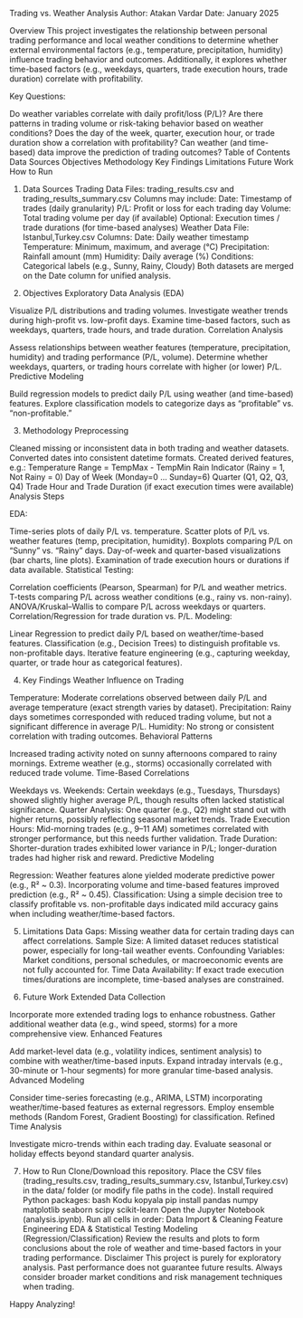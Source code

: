 Trading vs. Weather Analysis
Author: Atakan Vardar
Date: January 2025

Overview
This project investigates the relationship between personal trading performance and local weather conditions to determine whether external environmental factors (e.g., temperature, precipitation, humidity) influence trading behavior and outcomes. Additionally, it explores whether time-based factors (e.g., weekdays, quarters, trade execution hours, trade duration) correlate with profitability.

Key Questions:

Do weather variables correlate with daily profit/loss (P/L)?
Are there patterns in trading volume or risk-taking behavior based on weather conditions?
Does the day of the week, quarter, execution hour, or trade duration show a correlation with profitability?
Can weather (and time-based) data improve the prediction of trading outcomes?
Table of Contents
Data Sources
Objectives
Methodology
Key Findings
Limitations
Future Work
How to Run
<a name="data-sources"></a>

1. Data Sources
Trading Data
Files: trading_results.csv and trading_results_summary.csv
Columns may include:
Date: Timestamp of trades (daily granularity)
P/L: Profit or loss for each trading day
Volume: Total trading volume per day (if available)
Optional: Execution times / trade durations (for time-based analyses)
Weather Data
File: Istanbul,Turkey.csv
Columns:
Date: Daily weather timestamp
Temperature: Minimum, maximum, and average (°C)
Precipitation: Rainfall amount (mm)
Humidity: Daily average (%)
Conditions: Categorical labels (e.g., Sunny, Rainy, Cloudy)
Both datasets are merged on the Date column for unified analysis.

<a name="objectives"></a>

2. Objectives
Exploratory Data Analysis (EDA)

Visualize P/L distributions and trading volumes.
Investigate weather trends during high-profit vs. low-profit days.
Examine time-based factors, such as weekdays, quarters, trade hours, and trade duration.
Correlation Analysis

Assess relationships between weather features (temperature, precipitation, humidity) and trading performance (P/L, volume).
Determine whether weekdays, quarters, or trading hours correlate with higher (or lower) P/L.
Predictive Modeling

Build regression models to predict daily P/L using weather (and time-based) features.
Explore classification models to categorize days as “profitable” vs. “non-profitable.”
<a name="methodology"></a>

3. Methodology
Preprocessing

Cleaned missing or inconsistent data in both trading and weather datasets.
Converted dates into consistent datetime formats.
Created derived features, e.g.:
Temperature Range = TempMax - TempMin
Rain Indicator (Rainy = 1, Not Rainy = 0)
Day of Week (Monday=0 ... Sunday=6)
Quarter (Q1, Q2, Q3, Q4)
Trade Hour and Trade Duration (if exact execution times were available)
Analysis Steps

EDA:

Time-series plots of daily P/L vs. temperature.
Scatter plots of P/L vs. weather features (temp, precipitation, humidity).
Boxplots comparing P/L on “Sunny” vs. “Rainy” days.
Day-of-week and quarter-based visualizations (bar charts, line plots).
Examination of trade execution hours or durations if data available.
Statistical Testing:

Correlation coefficients (Pearson, Spearman) for P/L and weather metrics.
T-tests comparing P/L across weather conditions (e.g., rainy vs. non-rainy).
ANOVA/Kruskal–Wallis to compare P/L across weekdays or quarters.
Correlation/Regression for trade duration vs. P/L.
Modeling:

Linear Regression to predict daily P/L based on weather/time-based features.
Classification (e.g., Decision Trees) to distinguish profitable vs. non-profitable days.
Iterative feature engineering (e.g., capturing weekday, quarter, or trade hour as categorical features).
<a name="key-findings"></a>

4. Key Findings
Weather Influence on Trading

Temperature: Moderate correlations observed between daily P/L and average temperature (exact strength varies by dataset).
Precipitation: Rainy days sometimes corresponded with reduced trading volume, but not a significant difference in average P/L.
Humidity: No strong or consistent correlation with trading outcomes.
Behavioral Patterns

Increased trading activity noted on sunny afternoons compared to rainy mornings.
Extreme weather (e.g., storms) occasionally correlated with reduced trade volume.
Time-Based Correlations

Weekdays vs. Weekends: Certain weekdays (e.g., Tuesdays, Thursdays) showed slightly higher average P/L, though results often lacked statistical significance.
Quarter Analysis: One quarter (e.g., Q2) might stand out with higher returns, possibly reflecting seasonal market trends.
Trade Execution Hours: Mid-morning trades (e.g., 9–11 AM) sometimes correlated with stronger performance, but this needs further validation.
Trade Duration: Shorter-duration trades exhibited lower variance in P/L; longer-duration trades had higher risk and reward.
Predictive Modeling

Regression: Weather features alone yielded moderate predictive power (e.g., R² ~ 0.3). Incorporating volume and time-based features improved prediction (e.g., R² ~ 0.45).
Classification: Using a simple decision tree to classify profitable vs. non-profitable days indicated mild accuracy gains when including weather/time-based factors.
<a name="limitations"></a>

5. Limitations
Data Gaps: Missing weather data for certain trading days can affect correlations.
Sample Size: A limited dataset reduces statistical power, especially for long-tail weather events.
Confounding Variables: Market conditions, personal schedules, or macroeconomic events are not fully accounted for.
Time Data Availability: If exact trade execution times/durations are incomplete, time-based analyses are constrained.
<a name="future-work"></a>

6. Future Work
Extended Data Collection

Incorporate more extended trading logs to enhance robustness.
Gather additional weather data (e.g., wind speed, storms) for a more comprehensive view.
Enhanced Features

Add market-level data (e.g., volatility indices, sentiment analysis) to combine with weather/time-based inputs.
Expand intraday intervals (e.g., 30-minute or 1-hour segments) for more granular time-based analysis.
Advanced Modeling

Consider time-series forecasting (e.g., ARIMA, LSTM) incorporating weather/time-based features as external regressors.
Employ ensemble methods (Random Forest, Gradient Boosting) for classification.
Refined Time Analysis

Investigate micro-trends within each trading day.
Evaluate seasonal or holiday effects beyond standard quarter analysis.
<a name="how-to-run"></a>

7. How to Run
Clone/Download this repository.
Place the CSV files (trading_results.csv, trading_results_summary.csv, Istanbul,Turkey.csv) in the data/ folder (or modify file paths in the code).
Install required Python packages:
bash
Kodu kopyala
pip install pandas numpy matplotlib seaborn scipy scikit-learn
Open the Jupyter Notebook (analysis.ipynb).
Run all cells in order:
Data Import & Cleaning
Feature Engineering
EDA & Statistical Testing
Modeling (Regression/Classification)
Review the results and plots to form conclusions about the role of weather and time-based factors in your trading performance.
Disclaimer
This project is purely for exploratory analysis. Past performance does not guarantee future results. Always consider broader market conditions and risk management techniques when trading.

Happy Analyzing!
